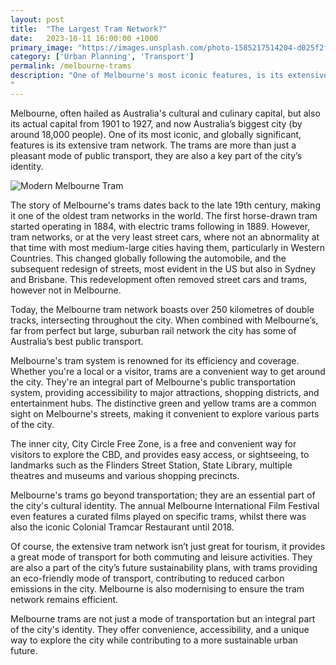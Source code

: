 ```yaml
---
layout: post
title:  "The Largest Tram Network?"
date:   2023-10-11 16:00:00 +1000
primary_image: "https://images.unsplash.com/photo-1585217514204-d025f2f1b116?ixlib=rb-4.0.3&ixid=M3wxMjA3fDB8MHxzZWFyY2h8MXx8bWVsYm91cm5lJTIwdHJhbXxlbnwwfHwwfHx8MA%3D%3D&auto=format&fit=crop&w=900&q=60"
category: ['Urban Planning', 'Transport']
permalink: /melbourne-trams
description: "One of Melbourne's most iconic features, is its extensive tram network, are more than just a pleasant mode of public transport, but are also a key part of the city’s identity.
"
---
```


Melbourne, often hailed as Australia's cultural and culinary capital, but also its actual capital from 1901 to 1927, and now Australia’s biggest city (by around 18,000 people). One of its most iconic, and globally significant, features is its extensive tram network. The trams are more than just a pleasant mode of public transport, they are also a key part of the city’s identity.

![Modern Melbourne Tram](https://images.unsplash.com/photo-1606115727405-3d769da4188d?ixlib=rb-4.0.3&ixid=M3wxMjA3fDB8MHxzZWFyY2h8MTZ8fG1lbGJvdXJuZSUyMHRyYW18ZW58MHx8MHx8fDA%3D&auto=format&fit=crop&w=900&q=60)

The story of Melbourne's trams dates back to the late 19th century, making it one of the oldest tram networks in the world. The first horse-drawn tram started operating in 1884, with electric trams following in 1889. However, tram networks, or at the very least street cars, where not an abnormality at that time with most medium-large cities having them, particularly in Western Countries. This changed globally following the automobile, and the subsequent redesign of streets, most evident in the US but also in Sydney and Brisbane. This redevelopment often removed street cars and trams, however not in Melbourne.

Today, the Melbourne tram network boasts over 250 kilometres of double tracks, intersecting throughout the city. When combined with Melbourne’s, far from perfect but large, suburban rail network the city has some of Australia’s best public transport.

Melbourne's tram system is renowned for its efficiency and coverage. Whether you're a local or a visitor, trams are a convenient way to get around the city. They're an integral part of Melbourne's public transportation system, providing accessibility to major attractions, shopping districts, and entertainment hubs. The distinctive green and yellow trams are a common sight on Melbourne's streets, making it convenient to explore various parts of the city.

The inner city, City Circle Free Zone, is a free and convenient way for visitors to explore the CBD, and provides easy access, or sightseeing, to landmarks such as the Flinders Street Station, State Library, multiple theatres and museums and various shopping precincts. 

Melbourne's trams go beyond transportation; they are an essential part of the city's cultural identity. The annual Melbourne International Film Festival even features a curated films played on specific trams, whilst there was also the iconic Colonial Tramcar Restaurant until 2018.

Of course, the extensive tram network isn’t just great for tourism, it provides a great mode of transport for both commuting and leisure activities. They are also a part of the city’s future sustainability plans, with trams providing an eco-friendly mode of transport, contributing to reduced carbon emissions in the city. Melbourne is also modernising to ensure the tram network remains efficient. 

Melbourne trams are not just a mode of transportation but an integral part of the city's  identity. They offer convenience, accessibility, and a unique way to explore the city while contributing to a more sustainable urban future.